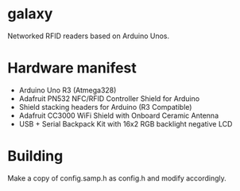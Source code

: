 galaxy
======

Networked RFID readers based on Arduino Unos.


Hardware manifest
=================

* Arduino Uno R3 (Atmega328)
* Adafruit PN532 NFC/RFID Controller Shield for Arduino
* Shield stacking headers for Arduino (R3 Compatible)
* Adafruit CC3000 WiFi Shield with Onboard Ceramic Antenna
* USB + Serial Backpack Kit with 16x2 RGB backlight negative LCD

Building
========

Make a copy of config.samp.h as config.h and modify accordingly.
